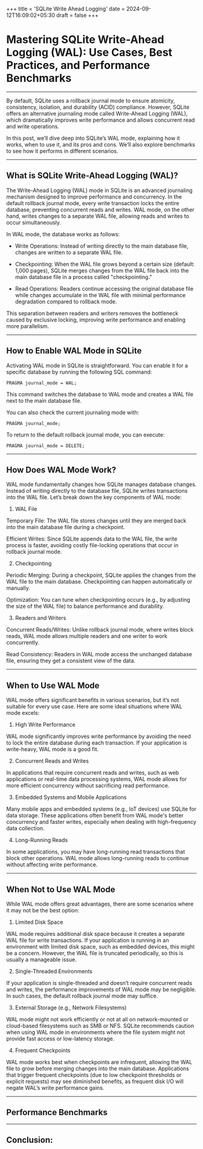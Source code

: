 +++
title = 'SQLite Write Ahead Logging'
date = 2024-09-12T16:09:02+05:30
draft = false
+++
# Mastering SQLite Write-Ahead Logging (WAL): Use Cases, Best Practices, and Performance Benchmarks

---

By default, SQLite uses a rollback journal mode to ensure atomicity, consistency, isolation, and durability (ACID) compliance. However, SQLite offers an alternative journaling mode called Write-Ahead Logging (WAL), which dramatically improves write performance and allows concurrent read and write operations.

In this post, we’ll dive deep into SQLite’s WAL mode, explaining how it works, when to use it, and its pros and cons. We’ll also explore benchmarks to see how it performs in different scenarios.


---

## What is SQLite Write-Ahead Logging (WAL)?

The Write-Ahead Logging (WAL) mode in SQLite is an advanced journaling mechanism designed to improve performance and concurrency. In the default rollback journal mode, every write transaction locks the entire database, preventing concurrent reads and writes. WAL mode, on the other hand, writes changes to a separate WAL file, allowing reads and writes to occur simultaneously.

In WAL mode, the database works as follows:

- Write Operations: Instead of writing directly to the main database file, changes are written to a separate WAL file.

- Checkpointing: When the WAL file grows beyond a certain size (default: 1,000 pages), SQLite merges changes from the WAL file back into the main database file in a process called "checkpointing."

- Read Operations: Readers continue accessing the original database file while changes accumulate in the WAL file with minimal performance degradation compared to rollback mode.


This separation between readers and writers removes the bottleneck caused by exclusive locking, improving write performance and enabling more parallelism.


---

## How to Enable WAL Mode in SQLite

Activating WAL mode in SQLite is straightforward. You can enable it for a specific database by running the following SQL command:

```
PRAGMA journal_mode = WAL;
```
This command switches the database to WAL mode and creates a WAL file next to the main database file.

You can also check the current journaling mode with:

```
PRAGMA journal_mode;
```

To return to the default rollback journal mode, you can execute:

```
PRAGMA journal_mode = DELETE;
```


---

## How Does WAL Mode Work?

WAL mode fundamentally changes how SQLite manages database changes. Instead of writing directly to the database file, SQLite writes transactions into the WAL file. Let’s break down the key components of WAL mode:

1. WAL File

Temporary File: The WAL file stores changes until they are merged back into the main database file during a checkpoint.

Efficient Writes: Since SQLite appends data to the WAL file, the write process is faster, avoiding costly file-locking operations that occur in rollback journal mode.


2. Checkpointing

Periodic Merging: During a checkpoint, SQLite applies the changes from the WAL file to the main database. Checkpointing can happen automatically or manually.

Optimization: You can tune when checkpointing occurs (e.g., by adjusting the size of the WAL file) to balance performance and durability.


3. Readers and Writers

Concurrent Reads/Writes: Unlike rollback journal mode, where writes block reads, WAL mode allows multiple readers and one writer to work concurrently.

Read Consistency: Readers in WAL mode access the unchanged database file, ensuring they get a consistent view of the data.



---

## When to Use WAL Mode

WAL mode offers significant benefits in various scenarios, but it’s not suitable for every use case. Here are some ideal situations where WAL mode excels:

1. High Write Performance

WAL mode significantly improves write performance by avoiding the need to lock the entire database during each transaction. If your application is write-heavy, WAL mode is a good fit.

2. Concurrent Reads and Writes

In applications that require concurrent reads and writes, such as web applications or real-time data processing systems, WAL mode allows for more efficient concurrency without sacrificing read performance.

3. Embedded Systems and Mobile Applications

Many mobile apps and embedded systems (e.g., IoT devices) use SQLite for data storage. These applications often benefit from WAL mode's better concurrency and faster writes, especially when dealing with high-frequency data collection.

4. Long-Running Reads

In some applications, you may have long-running read transactions that block other operations. WAL mode allows long-running reads to continue without affecting write performance.


---

## When Not to Use WAL Mode

While WAL mode offers great advantages, there are some scenarios where it may not be the best option:

1. Limited Disk Space

WAL mode requires additional disk space because it creates a separate WAL file for write transactions. If your application is running in an environment with limited disk space, such as embedded devices, this might be a concern. However, the WAL file is truncated periodically, so this is usually a manageable issue.

2. Single-Threaded Environments

If your application is single-threaded and doesn’t require concurrent reads and writes, the performance improvements of WAL mode may be negligible. In such cases, the default rollback journal mode may suffice.

3. External Storage (e.g., Network Filesystems)

WAL mode might not work efficiently or not at all on network-mounted or cloud-based filesystems such as SMB or NFS. SQLite recommends caution when using WAL mode in environments where the file system might not provide fast access or low-latency storage.

4. Frequent Checkpoints

WAL mode works best when checkpoints are infrequent, allowing the WAL file to grow before merging changes into the main database. Applications that trigger frequent checkpoints (due to low checkpoint thresholds or explicit requests) may see diminished benefits, as frequent disk I/O will negate WAL’s write performance gains.


---

## Performance Benchmarks


---


## Conclusion:
